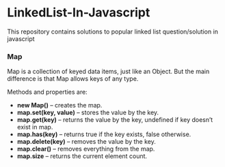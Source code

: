 # LinkedList-In-Javascript
This repository contains solutions to popular linked list question/solution in javascript

### Map
Map is a collection of keyed data items, just like an Object. But the main difference is that Map allows keys of any type.

Methods and properties are:

- **new Map()** – creates the map.
- **map.set(key, value)** – stores the value by the key.
- **map.get(key)** – returns the value by the key, undefined if key doesn’t exist in map.
- **map.has(key)** – returns true if the key exists, false otherwise.
- **map.delete(key)** – removes the value by the key.
- **map.clear()** – removes everything from the map.
- **map.size** – returns the current element count.